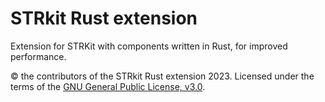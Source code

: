 # STRkit Rust extension

Extension for STRKit with components written in Rust, for improved performance.

&copy; the contributors of the STRkit Rust extension 2023. Licensed under
the terms of the [GNU General Public License, v3.0](./LICENSE).
